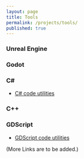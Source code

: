```yaml
---
layout: page
title: Tools
permalink: /projects/tools/
published: true
---
```


### Unreal Engine
### Godot

### C#
 - [C# code utilities](https://github.com/AMAIOLAMO/CXUtils-CSharp)

### C++

### GDScript
 - [GDScript code utilities](https://github.com/AMAIOLAMO/CXUtils-GDScript)


(More Links are to be added.)
